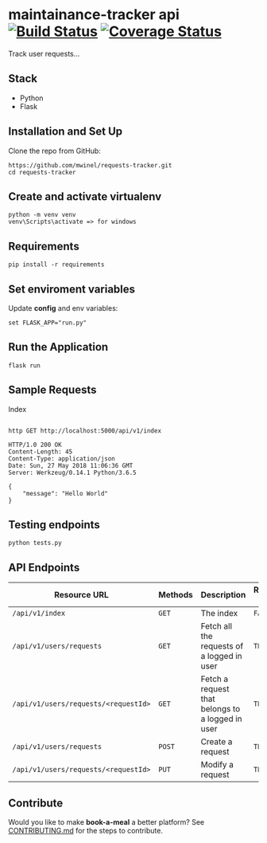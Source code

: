 # maintainance-tracker api  [![Build Status](https://travis-ci.org/mwinel/maintainance-tracker.svg?branch=master)](https://travis-ci.org/mwinel/maintainance-tracker)  [![Coverage Status](https://coveralls.io/repos/github/mwinel/maintainance-tracker/badge.svg)](https://coveralls.io/github/mwinel/maintainance-tracker)

Track user requests...

## Stack
- Python
- Flask

## Installation and Set Up


Clone the repo from GitHub:

```
https://github.com/mwinel/requests-tracker.git
cd requests-tracker
```

## Create and activate virtualenv

```
python -m venv venv
venv\Scripts\activate => for windows
```

## Requirements

```
pip install -r requirements
```

## Set enviroment variables

Update **config** and env variables:

```
set FLASK_APP="run.py"
```

## Run the Application

```
flask run
```

## Sample Requests

Index
```

http GET http://localhost:5000/api/v1/index

HTTP/1.0 200 OK
Content-Length: 45
Content-Type: application/json
Date: Sun, 27 May 2018 11:06:36 GMT
Server: Werkzeug/0.14.1 Python/3.6.5

{
    "message": "Hello World"
}

```

## Testing endpoints

```
python tests.py 
```

## API Endpoints

| Resource URL | Methods | Description | Requires Auth |
| -------- | ------------- | --------- |--------------- |
| `/api/v1/index` | `GET`  | The index | `FALSE` |
| `/api/v1/users/requests` | `GET`  | Fetch all the requests of a logged in user | `TRUE` |
| `/api/v1/users/requests/<requestId>` | `GET`  | Fetch a request that belongs to a logged in user | `TRUE` |
| `/api/v1/users/requests` | `POST`  | Create a request | `TRUE` |
| `/api/v1/users/requests/<requestId>` | `PUT`  | Modify a request | `TRUE` | 

## Contribute
Would you like to make **book-a-meal** a better platform?
See [CONTRIBUTING.md](#) for the steps to contribute.
